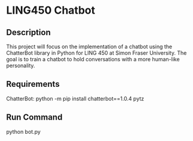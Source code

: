 # LING450 Chatbot
 
## Description

This project will focus on the implementation of a chatbot using the ChatterBot library in Python for LING 450 at Simon Fraser University. 
The goal is to train a chatbot to hold conversations with a more human-like personality. 

## Requirements 

ChatterBot:
python -m pip install chatterbot==1.0.4 pytz

## Run Command

python bot.py
